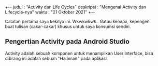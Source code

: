 +--
judul : "Activity dan Life Cycles"
deskripsi : "Mengenal Activity dan Lifecycle-nya"
waktu : "21 Oktober 2021"
+--

Catatan pertama saya keknya ini. Wkwkwkwk.. Gatau kenapa, kepengen buat tulisan (cakar-cakar) khusus untuk saya konsumsi sendiri.

## Pengertian Activity pada Android Studio
Activity adalah sebuah komponen untuk menampilkan User Interface, bisa dibilang ini adalah sebuah "Halaman" pada aplikasi.
